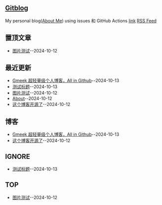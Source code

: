 ## [Gitblog](https://692.github.io/692/)
My personal blog([About Me](https://github.com/692/692/issues/2)) using issues 和 GitHub Actions
[link](https://692.github.io/692/)
[RSS Feed](https://raw.githubusercontent.com/692/692/master/feed.xml)

## 置顶文章
- [图片测试](https://github.com/692/692/issues/3)--2024-10-12
## 最近更新
- [Gmeek 超轻量级个人博客，All in Github](https://github.com/692/692/issues/6)--2024-10-13
- [测试标题](https://github.com/692/692/issues/4)--2024-10-13
- [图片测试](https://github.com/692/692/issues/3)--2024-10-12
- [About](https://github.com/692/692/issues/2)--2024-10-12
- [这个博客开源了](https://github.com/692/692/issues/1)--2024-10-12
## 博客
- [Gmeek 超轻量级个人博客，All in Github](https://github.com/692/692/issues/6)--2024-10-13
- [这个博客开源了](https://github.com/692/692/issues/1)--2024-10-12
## IGNORE
- [测试标题](https://github.com/692/692/issues/4)--2024-10-13
## TOP
- [图片测试](https://github.com/692/692/issues/3)--2024-10-12
